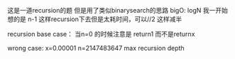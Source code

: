 这是一道recursion的题 但是用了类似binarysearch的思路
bigO: logN
我一开始想的是 n-1 这样recursion下去但是太耗时间，可以//2 这样减半

recursion base case：
当n=0 的时候注意是 return1 而不是returnx

wrong case:
x=0.00001
n=2147483647
max recursion depth